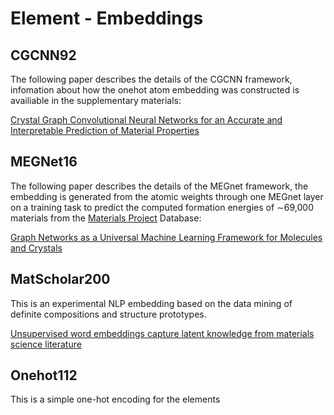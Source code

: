 # Element - Embeddings

## CGCNN92

The following paper describes the details of the CGCNN framework, infomation about how the onehot atom embedding was constructed is availiable in the supplementary materials:

[Crystal Graph Convolutional Neural Networks for an Accurate and Interpretable Prediction of Material Properties](https://link.aps.org/doi/10.1103/PhysRevLett.120.145301)

## MEGNet16

The following paper describes the details of the MEGnet framework, the embedding is generated from the atomic weights through one MEGnet layer on a training task to predict the computed formation energies of ∼69,000 materials from the [Materials Project](https://materialsproject.org/) Database:

[Graph Networks as a Universal Machine Learning Framework for Molecules and Crystals](https://arxiv.org/abs/1812.05055)

## MatScholar200

This is an experimental NLP embedding based on the data mining of definite compositions and structure prototypes.

[Unsupervised word embeddings capture latent knowledge from materials science literature](https://www.nature.com/articles/s41586-019-1335-8)

## Onehot112

This is a simple one-hot encoding for the elements
